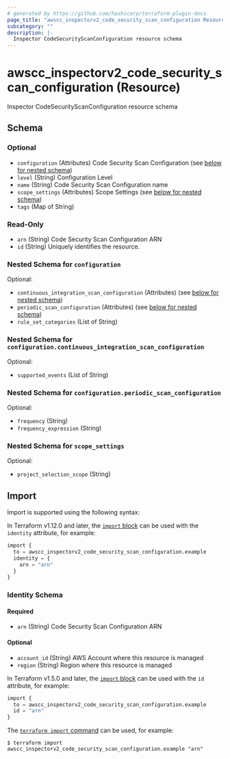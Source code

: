 ```yaml
---
# generated by https://github.com/hashicorp/terraform-plugin-docs
page_title: "awscc_inspectorv2_code_security_scan_configuration Resource - terraform-provider-awscc"
subcategory: ""
description: |-
  Inspector CodeSecurityScanConfiguration resource schema
---
```


# awscc_inspectorv2_code_security_scan_configuration (Resource)

Inspector CodeSecurityScanConfiguration resource schema



<!-- schema generated by tfplugindocs -->
## Schema

### Optional

- `configuration` (Attributes) Code Security Scan Configuration (see [below for nested schema](#nestedatt--configuration))
- `level` (String) Configuration Level
- `name` (String) Code Security Scan Configuration name
- `scope_settings` (Attributes) Scope Settings (see [below for nested schema](#nestedatt--scope_settings))
- `tags` (Map of String)

### Read-Only

- `arn` (String) Code Security Scan Configuration ARN
- `id` (String) Uniquely identifies the resource.

<a id="nestedatt--configuration"></a>
### Nested Schema for `configuration`

Optional:

- `continuous_integration_scan_configuration` (Attributes) (see [below for nested schema](#nestedatt--configuration--continuous_integration_scan_configuration))
- `periodic_scan_configuration` (Attributes) (see [below for nested schema](#nestedatt--configuration--periodic_scan_configuration))
- `rule_set_categories` (List of String)

<a id="nestedatt--configuration--continuous_integration_scan_configuration"></a>
### Nested Schema for `configuration.continuous_integration_scan_configuration`

Optional:

- `supported_events` (List of String)


<a id="nestedatt--configuration--periodic_scan_configuration"></a>
### Nested Schema for `configuration.periodic_scan_configuration`

Optional:

- `frequency` (String)
- `frequency_expression` (String)



<a id="nestedatt--scope_settings"></a>
### Nested Schema for `scope_settings`

Optional:

- `project_selection_scope` (String)

## Import

Import is supported using the following syntax:

In Terraform v1.12.0 and later, the [`import` block](https://developer.hashicorp.com/terraform/language/import) can be used with the `identity` attribute, for example:

```terraform
import {
  to = awscc_inspectorv2_code_security_scan_configuration.example
  identity = {
    arn = "arn"
  }
}
```

<!-- schema generated by tfplugindocs -->
### Identity Schema

#### Required

- `arn` (String) Code Security Scan Configuration ARN

#### Optional

- `account_id` (String) AWS Account where this resource is managed
- `region` (String) Region where this resource is managed

In Terraform v1.5.0 and later, the [`import` block](https://developer.hashicorp.com/terraform/language/import) can be used with the `id` attribute, for example:

```terraform
import {
  to = awscc_inspectorv2_code_security_scan_configuration.example
  id = "arn"
}
```

The [`terraform import` command](https://developer.hashicorp.com/terraform/cli/commands/import) can be used, for example:

```shell
$ terraform import awscc_inspectorv2_code_security_scan_configuration.example "arn"
```
